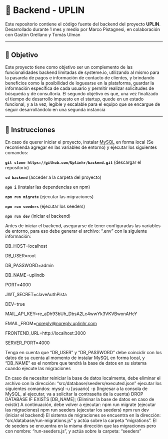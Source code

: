 # 🚀 Backend - UPLIN

Este repositorio contiene el código fuente del backend del proyecto **UPLIN**. Desarrollado durante 1 mes y medio por Marco Pistagnesi, en colaboración con Gastón Orellano y Tomás Ulman

---

## 📌 Objetivo

Este proyecto tiene como objetivo ser un complemento de las funcionalidades backend limitadas de systeme.io, utilizando al mismo para la pasarela de pagos e información de contacto de clientes, y brindando beneficios como la posibilidad de loguearse en la plataforma, guardar la información específica de cada usuario y permitir realizar solicitudes de búsqueda y de consultoría. El segundo objetivo es que, una vez finalizado el tiempo de desarrollo impuesto en el startup, quede en un estado funcional, y a la vez, legible y escalable para el equipo que se encargue de seguir desarrollándolo en una segunda instancia

--- 

## 🔧 Instrucciones

En caso de querer iniciar el proyecto, instalar <a href="https://dev.mysql.com/downloads/installer">MySQL</a> en forma local (Se recomienda agregar en las variables de entorno) y ejecutar los siguientes comandos:

**`git clone https://github.com/Uplinhr/backend.git`** (descargar el repositorio)

**`cd backend`** (acceder a la carpeta del proyecto)

**`npm i`** (instalar las dependencias en npm)

**`npm run migrate`** (ejecutar las migraciones)

**`npm run seeders`** (ejecutar los seeders)

**`npm run dev`** (iniciar el backend)

Antes de iniciar el backend, asegurarse de tener configuradas las variables de entorno, para eso debe generar el archivo: “.env” con la siguiente información:

DB_HOST=localhost

DB_USER=root

DB_PASSWORD=admin

DB_NAME=uplindb

PORT=4000

JWT_SECRET=claveAuthPista

DEV=true

MAIL_API_KEY=re_aDh93bUh_DbsA2Lc4wwYk3VKVBwonAHcY

EMAIL_FROM=noreply@noreply.uplinhr.com

FRONTEND_URL=http://localhost:3000

SERVER_PORT=4000

Tenga en cuenta que “DB_USER” y “DB_PASSWORD” debe coincidir con los datos de su cuenta al momento de instalar MySQL en forma local, y “DB_NAME” es el nombre que tendrá la base de datos en su sistema cuando ejecute las migraciones


En caso de necesitar reiniciar la base de datos localmente, debe eliminar el archivo con la dirección: “src/database/seeders/executed.json” ejecutar los siguientes comandos:
mysql -u [usuario] -p (Ingresar a la consola de MySQL, al ejecutar, va a solicitar la contraseña de la cuenta)
DROP DATABASE IF EXISTS [DB_NAME]; (Eliminar la base de datos en caso de existir)
A continuación, debe volver a ejecutar:
npm run migrate (ejecutar las migraciones)
npm run seeders (ejecutar los seeders)
npm run dev (iniciar el backend)
El sistema de migraciones se encuentra en la dirección: “src/database/run-migrations.js” y actúa sobre la carpeta “migrations”. El de seeders se encuentra en la misma dirección que las migraciones pero con nombre: “run-seeders.js”, y actúa sobre la carpeta: “seeders”

